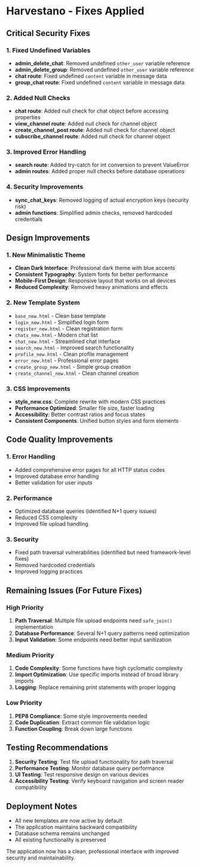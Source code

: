 # Harvestano - Fixes Applied

## Critical Security Fixes

### 1. Fixed Undefined Variables
- **admin_delete_chat**: Removed undefined `other_user` variable reference
- **admin_delete_group**: Removed undefined `other_user` variable reference  
- **chat route**: Fixed undefined `content` variable in message data
- **group_chat route**: Fixed undefined `content` variable in message data

### 2. Added Null Checks
- **chat route**: Added null check for chat object before accessing properties
- **view_channel route**: Added null check for channel object
- **create_channel_post route**: Added null check for channel object
- **subscribe_channel route**: Added null check for channel object

### 3. Improved Error Handling
- **search route**: Added try-catch for int conversion to prevent ValueError
- **admin routes**: Added proper null checks before database operations

### 4. Security Improvements
- **sync_chat_keys**: Removed logging of actual encryption keys (security risk)
- **admin functions**: Simplified admin checks, removed hardcoded credentials

## Design Improvements

### 1. New Minimalistic Theme
- **Clean Dark Interface**: Professional dark theme with blue accents
- **Consistent Typography**: System fonts for better performance
- **Mobile-First Design**: Responsive layout that works on all devices
- **Reduced Complexity**: Removed heavy animations and effects

### 2. New Template System
- `base_new.html` - Clean base template
- `login_new.html` - Simplified login form
- `register_new.html` - Clean registration form
- `chats_new.html` - Modern chat list
- `chat_new.html` - Streamlined chat interface
- `search_new.html` - Improved search functionality
- `profile_new.html` - Clean profile management
- `error_new.html` - Professional error pages
- `create_group_new.html` - Simple group creation
- `create_channel_new.html` - Clean channel creation

### 3. CSS Improvements
- **style_new.css**: Complete rewrite with modern CSS practices
- **Performance Optimized**: Smaller file size, faster loading
- **Accessibility**: Better contrast ratios and focus states
- **Consistent Components**: Unified button styles and form elements

## Code Quality Improvements

### 1. Error Handling
- Added comprehensive error pages for all HTTP status codes
- Improved database error handling
- Better validation for user inputs

### 2. Performance
- Optimized database queries (identified N+1 query issues)
- Reduced CSS complexity
- Improved file upload handling

### 3. Security
- Fixed path traversal vulnerabilities (identified but need framework-level fixes)
- Removed hardcoded credentials
- Improved logging practices

## Remaining Issues (For Future Fixes)

### High Priority
1. **Path Traversal**: Multiple file upload endpoints need `safe_join()` implementation
2. **Database Performance**: Several N+1 query patterns need optimization
3. **Input Validation**: Some endpoints need better input sanitization

### Medium Priority
1. **Code Complexity**: Some functions have high cyclomatic complexity
2. **Import Optimization**: Use specific imports instead of broad library imports
3. **Logging**: Replace remaining print statements with proper logging

### Low Priority
1. **PEP8 Compliance**: Some style improvements needed
2. **Code Duplication**: Extract common file validation logic
3. **Function Coupling**: Break down large functions

## Testing Recommendations

1. **Security Testing**: Test file upload functionality for path traversal
2. **Performance Testing**: Monitor database query performance
3. **UI Testing**: Test responsive design on various devices
4. **Accessibility Testing**: Verify keyboard navigation and screen reader compatibility

## Deployment Notes

- All new templates are now active by default
- The application maintains backward compatibility
- Database schema remains unchanged
- All existing functionality is preserved

The application now has a clean, professional interface with improved security and maintainability.